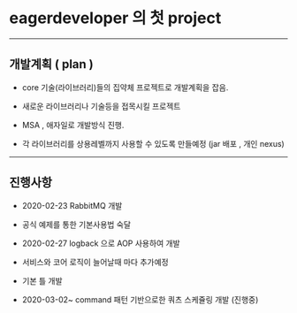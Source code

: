 eagerdeveloper 의 첫 project
============================

***

개발계획 ( plan )
-------

* core 기술(라이브러리)들의 집약체 프로젝트로 개발계획을 잡음.

* 새로운 라이브러리나 기술등을 접목시킬 프로젝트

* MSA , 애자일로 개발방식 진행.

* 각 라이브러리를 상용레벨까지 사용할 수 있도록 만들예정 (jar 배포 , 개인 nexus)

***

진행사항
-------

* 2020-02-23 RabbitMQ 개발
 * 공식 예제를 통한 기본사용법 숙달

* 2020-02-27 logback 으로 AOP 사용하여 개발
 * 서비스와 코어 로직이 늘어날때 마다 추가예정
 * 기본 틀 개발

* 2020-03-02~ command 패턴 기반으로한 쿼츠 스케쥴링 개발 (진행중)
